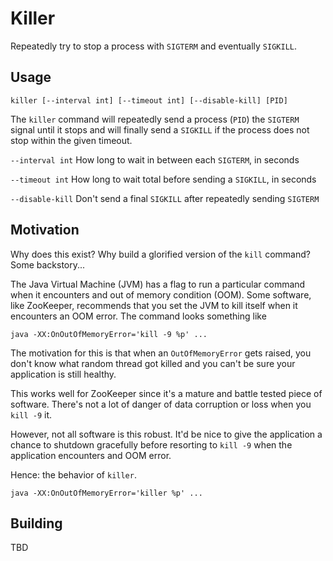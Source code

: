 # Killer

Repeatedly try to stop a process with `SIGTERM` and eventually `SIGKILL`.

## Usage

```
killer [--interval int] [--timeout int] [--disable-kill] [PID]
```

The `killer` command will repeatedly send a process (`PID`) the `SIGTERM` signal until
it stops and will finally send a `SIGKILL` if the process does not stop within the given
timeout.

`--interval int` How long to wait in between each `SIGTERM`, in seconds

`--timeout int` How long to wait total before sending a `SIGKILL`, in seconds

`--disable-kill` Don't send a final `SIGKILL` after repeatedly sending `SIGTERM`

## Motivation

Why does this exist? Why build a glorified version of the `kill` command? Some backstory...

The Java Virtual Machine (JVM) has a flag to run a particular command when it encounters
and out of memory condition (OOM). Some software, like ZooKeeper, recommends that you set
the JVM to kill itself when it encounters an OOM error. The command looks something like

```
java -XX:OnOutOfMemoryError='kill -9 %p' ...
```

The motivation for this is that when an `OutOfMemoryError` gets raised, you don't know
what random thread got killed and you can't be sure your application is still healthy.

This works well for ZooKeeper since it's a mature and battle tested piece of software.
There's not a lot of danger of data corruption or loss when you `kill -9` it.

However, not all software is this robust. It'd be nice to give the application a chance
to shutdown gracefully before resorting to `kill -9` when the application encounters
and OOM error.

Hence: the behavior of `killer`.

```
java -XX:OnOutOfMemoryError='killer %p' ...
```

## Building

TBD
